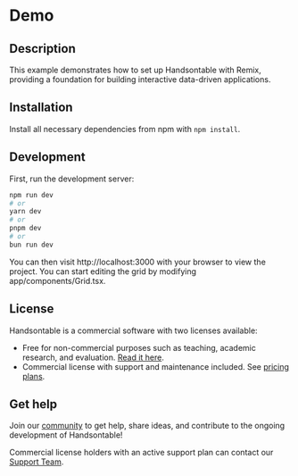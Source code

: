 # Demo

## Description

This example demonstrates how to set up Handsontable with Remix, providing a foundation for building interactive data-driven applications.

## Installation

Install all necessary dependencies from npm with `npm install`.

## Development

First, run the development server:

```bash
npm run dev
# or
yarn dev
# or
pnpm dev
# or
bun run dev
```

You can then visit http://localhost:3000 with your browser to view the project. You can start editing the grid by modifying app/components/Grid.tsx.

## License

Handsontable is a commercial software with two licenses available:

- Free for non-commercial purposes such as teaching, academic research, and evaluation. [Read it here](https://github.com/handsontable/handsontable/blob/master/handsontable-non-commercial-license.pdf).
- Commercial license with support and maintenance included. See [pricing plans](https://handsontable.com/pricing).

## Get help

Join our [community](https://github.com/handsontable/handsontable/discussions) to get help, share ideas, and contribute to the ongoing development of Handsontable!

Commercial license holders with an active support plan can contact our [Support Team](https://handsontable.com/contact?category=technical_support).
